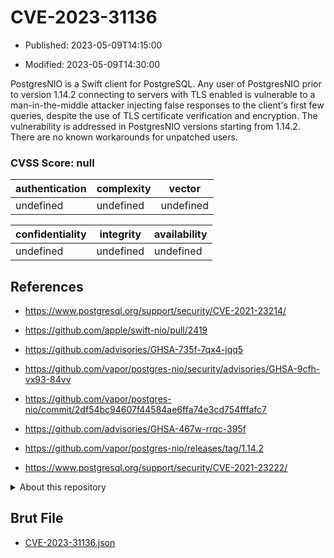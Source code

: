 # CVE-2023-31136

- Published: 2023-05-09T14:15:00

- Modified: 2023-05-09T14:30:00

PostgresNIO is a Swift client for PostgreSQL. Any user of PostgresNIO prior to version 1.14.2 connecting to servers with TLS enabled is vulnerable to a man-in-the-middle attacker injecting false responses to the client's first few queries, despite the use of TLS certificate verification and encryption. The vulnerability is addressed in PostgresNIO versions starting from 1.14.2. There are no known workarounds for unpatched users.

### CVSS Score: **null**

| authentication | complexity | vector |
| --- | --- | --- |
| undefined | undefined | undefined |

| confidentiality | integrity | availability |
| --- | --- | --- |
| undefined | undefined | undefined |

## References

* https://www.postgresql.org/support/security/CVE-2021-23214/

* https://github.com/apple/swift-nio/pull/2419

* https://github.com/advisories/GHSA-735f-7qx4-jqq5

* https://github.com/vapor/postgres-nio/security/advisories/GHSA-9cfh-vx93-84vv

* https://github.com/vapor/postgres-nio/commit/2df54bc94607f44584ae6ffa74e3cd754fffafc7

* https://github.com/advisories/GHSA-467w-rrqc-395f

* https://github.com/vapor/postgres-nio/releases/tag/1.14.2

* https://www.postgresql.org/support/security/CVE-2021-23222/

<details>
<summary>About this repository</summary> 

  This repository is part of the project [Live Hack CVE](https://github.com/Live-Hack-CVE). Main website can be found [www.live-hack.org](https://www.live-hack.org) 
  
  Made by [Sn0wAlice](https://github.com/Sn0wAlice) for the people that care about security and need to have a feed of the latest CVEs. Hope you enjoy it, don't forget to star the repo and follow me on [Twitter](https://twitter.com/Sn0wAlice) and [Github](https://github.com/Sn0wAlice). And that is my [personnal website](https://www.alice-snow.me/)

  - [Home Page](https://github.com/Live-Hack-CVE)
  - [Framework](https://github.com/Live-Hack-CVE/cve-framework)
  - [CVE database](https://github.com/Live-Hack-CVE/full_database)
  - [Changelog](https://github.com/Live-Hack-CVE/Changelog)
</details>

## Brut File

* [CVE-2023-31136.json](https://raw.githubusercontent.com/Live-Hack-CVE/full_database/main/cves/2023/CVE-2023-31136.json)

